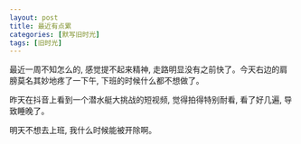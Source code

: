 ```yaml
---
layout: post
title: 最近有点累
categories: [默写旧时光]
tags: [旧时光]
---
```


最近一周不知怎么的, 感觉提不起来精神, 走路明显没有之前快了。今天右边的肩膀莫名其妙地疼了一下午, 下班的时候什么都不想做了。

昨天在抖音上看到一个潜水艇大挑战的短视频, 觉得拍得特别耐看, 看了好几遍, 导致睡晚了。

明天不想去上班, 我什么时候能被开除啊。